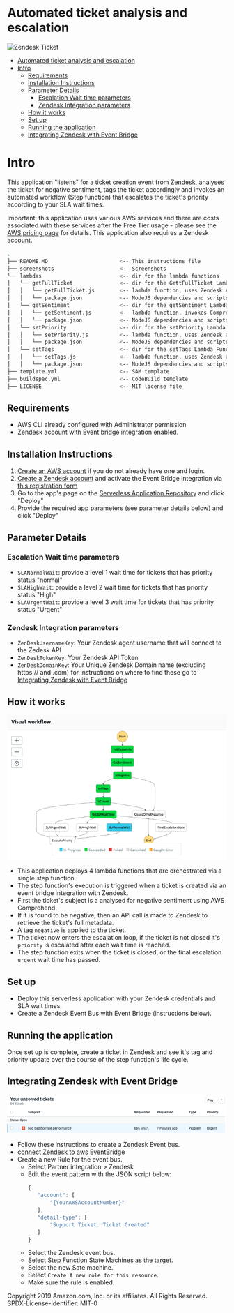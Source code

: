 # Automated ticket analysis and escalation

![Zendesk Ticket](screenshots/zen_example_md.gif)

- [Automated ticket analysis and escalation](#automated-ticket-analysis-and-escalation)
- [Intro](#intro)
  - [Requirements](#requirements)
  - [Installation Instructions](#installation-instructions)
  - [Parameter Details](#parameter-details)
    - [Escalation Wait time parameters](#escalation-wait-time-parameters)
    - [Zendesk Integration parameters](#zendesk-integration-parameters)
  - [How it works](#how-it-works)
  - [Set up](#set-up)
  - [Running the application](#running-the-application)
  - [Integrating Zendesk with Event Bridge](#integrating-zendesk-with-event-bridge)

# Intro
This application "listens" for a ticket creation event from Zendesk, analyses the ticket for negative sentiment, tags the ticket accordingly and invokes an automated workflow (Step function) that escalates the ticket's priority according to your SLA wait times.

Important: this application uses various AWS services and there are costs associated with these services after the Free Tier usage - please see the [AWS  pricing page](https://aws.amazon.com/pricing/) for details.  This application also requires a Zendesk account.

```bash
.
├── README.MD                       <-- This instructions file
├── screenshots                     <-- Screenshots
└── lambdas                         <-- dir for the lambda functions
│   └── getFullTicket               <-- dir for the GettFullTicket Lambda Function
│   │   └── getFullTicket.js        <-- lambda function, uses Zendesk API to return Full ticket data
│   │   └── package.json            <-- NodeJS dependencies and scripts for this function
│   └── getSentiment                <-- dir for the getSentiment Lambda Function
│   │   └── getSentiment.js         <-- lambda function, invokes Comprehend:DetectSentiment
│   │   └── package.json            <-- NodeJS dependencies and scripts for this function
│   └── setPriority                 <-- dir for the setPriority Lambda Function
│   │   └── setPriority.js          <-- lambda function, uses Zendesk api to update ticket priority
│   │   └── package.json            <-- NodeJS dependencies and scripts for this function
│   └── setTags                     <-- dir for the setTags Lambda Function
│   │   └── setTags.js              <-- lambda function, uses Zendesk api to update ticket tags
│   │   └── package.json            <-- NodeJS dependencies and scripts for this function
├── template.yml                    <-- SAM template
├── buildspec.yml                   <-- CodeBuild template
├── LICENSE                         <-- MIT license file
```

## Requirements

- AWS CLI already configured with Administrator permission
- Zendesk account with Event bridge integration enabled.

## Installation Instructions

1. [Create an AWS account](https://portal.aws.amazon.com/gp/aws/developer/registration/index.html) if you do not already have one and login.
2. [Create a Zendesk account](https://www.zendesk.com/register) and activate the Event Bridge integration via [this registration form](https://docs.google.com/forms/d/e/1FAIpQLSd_UXeXV5L7vGIyRY6gSL64pu2SS-CmquxNusex60QGR1d_TQ/viewform)
3. Go to the app's page on the [Serverless Application Repository](https://serverlessrepo.aws.amazon.com/applications/arn:aws:serverlessrepo:us-east-1:677501797858:applications~Automated-Support-Ticket-Moderator) and click "Deploy"
4. Provide the required app parameters (see parameter details below) and click "Deploy"

## Parameter Details
### Escalation Wait time parameters

* `SLANormalWait`: provide a level 1 wait time for tickets that has priority status "normal"
* `SLAHighWait`: provide a level 2 wait time for tickets that has priority status "High"
* `SLAUrgentWait`: provide a level 3 wait time for tickets that has priority status "Urgent"

### Zendesk Integration parameters
*   `ZenDeskUsernameKey`: Your Zendesk agent username that will connect to the Zedesk API
*   `ZenDeskTokenKey`: Your Zendesk API Token
*   `ZenDeskDomainKey`: Your Unique Zendesk Domain name (excluding https:// and .com)
for instructions on where to find these go to [Integrating Zendesk with Event Bridge](https://github.com/bls20AWS/severless-ticket-sentiment-analysys-and-automated-escalation#integrating-zeddesk-with-event-bridge)

## How it works

![Step Functions Ticket](screenshots/stepFunctionExample2.png)

- This application deploys 4 lambda functions that are orchestrated via a single step function.
- The step function's execution is triggered when a ticket is created via an event bridge integration with Zendesk.
- First the ticket's subject is a analysed for negative sentiment using AWS Comprehend.  
- If it is found to be negative, then an API call is made to Zendesk to retrieve the ticket's full metadata.
- A tag `negative` is applied to the ticket.
- The ticket now enters the escalation loop, if the ticket is not closed it's `priority` is escalated after each wait time is reached.
- The step function exits when the ticket is closed, or the final escalation `urgent` wait time has passed.

## Set up

- Deploy this serverless application with your Zendesk credentials and SLA wait times.
- Create a Zendesk Event Bus with Event Bridge (instructions below).

## Running the application

Once set up is complete, create a ticket in Zendesk and see it's tag and priority update over the course of the step function's life cycle.

## Integrating Zendesk with Event Bridge
![Zendesk Ticket](screenshots/zendeskExample1.png)
- Follow these instructions to create a Zendesk Event bus.
- [connect Zendesk to aws EventBridge](https://support.zendesk.com/hc/en-us/community/posts/360033236454-Sending-Zendesk-events-to-Amazon-EventBridge-)
- Create a new Rule for the event bus.
    - Select Partner integration > Zendesk
    - Edit the event pattern with the JSON script below:
         ```javascript
        {
            "account": [
                "{YourAWSAccountNumber}"
            ],
            "detail-type": [
                "Support Ticket: Ticket Created"
            ]
        }
        ```
  - Select the Zendesk event bus.
  - Select Step Function State Machines as the target.
  - Select the new Sate machine.
  - Select `Create A new role for this resource`.
  - Make sure the rule is enabled.

Copyright 2019 Amazon.com, Inc. or its affiliates. All Rights Reserved.
SPDX-License-Identifier: MIT-0
